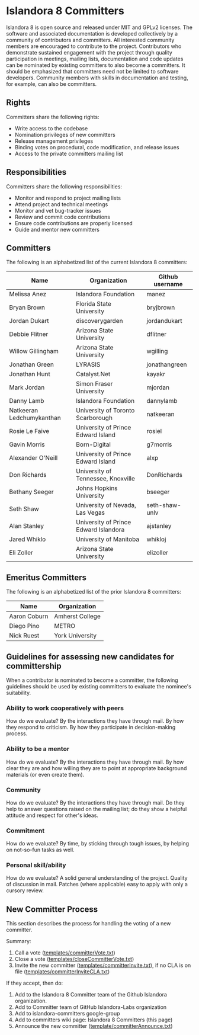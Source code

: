 # Islandora 8 Committers

Islandora 8 is open source and released under MIT and GPLv2 licenses. The software and associated documentation is developed collectively by a community of contributors and committers. All interested community members are encouraged to contribute to the project. Contributors who demonstrate sustained engagement with the project through quality participation in meetings, mailing lists, documentation and code updates can be nominated by existing committers to also become a committers. It should be emphasized that committers need not be limited to software developers. Community members with skills in documentation and testing, for example, can also be committers.

## Rights

Committers share the following rights:

* Write access to the codebase
* Nomination privileges of new committers
* Release management privileges
* Binding votes on procedural, code modification, and release issues
* Access to the private committers mailing list

## Responsibilities

Committers share the following responsibilities:

* Monitor and respond to project mailing lists
* Attend project and technical meetings
* Monitor and vet bug-tracker issues
* Review and commit code contributions
* Ensure code contributions are properly licensed
* Guide and mentor new committers

## Committers

The following is an alphabetized list of the current Islandora 8 committers:

| Name                        | Organization                          | Github username |
|-----------------------------|---------------------------------------|----------------|
| Melissa Anez                | Islandora Foundation                  | manez          |
| Bryan Brown                 | Florida State University              | bryjbrown      |
| Jordan Dukart               | discoverygarden                       | jordandukart   |
| Debbie Flitner              | Arizona State University              | dflitner      |
| Willow Gillingham           | Arizona State University              | wgilling      |
| Jonathan Green              | LYRASIS                               | jonathangreen  |
| Jonathan Hunt               | Catalyst.Net                          | kayakr         | 
| Mark Jordan                 | Simon Fraser University               | mjordan        |
| Danny Lamb                  | Islandora Foundation                  | dannylamb      |
| Natkeeran Ledchumykanthan   | University of Toronto Scarborough     | natkeeran      |
| Rosie Le Faive              | University of Prince Edward Island    | rosiel         |
| Gavin Morris                | Born-Digital                          | g7morris       |
| Alexander O'Neill           | University of Prince Edward Island    | alxp           | 
| Don Richards                | University of Tennessee, Knoxville    | DonRichards    |
| Bethany Seeger              | Johns Hopkins University              | bseeger        |
| Seth Shaw                   | University of Nevada, Las Vegas       | seth-shaw-unlv |
| Alan Stanley                | University of Prince Edward Islandora | ajstanley      |
| Jared Whiklo                | University of Manitoba                | whikloj        |
| Eli Zoller                  | Arizona State University              | elizoller      |

## Emeritus Committers

The following is an alphabetized list of the prior Islandora 8 committers:

| Name                        | Organization                      |
|-----------------------------|-----------------------------------|
| Aaron Coburn                | Amherst College                   |
| Diego Pino                  | METRO                             |
| Nick Ruest                  | York University                   |


## Guidelines for assessing new candidates for committership

When a contributor is nominated to become a committer, the following guidelines should be used by existing committers to evaluate the nominee's suitability.

### Ability to work cooperatively with peers

How do we evaluate? By the interactions they have through mail. By how they respond to criticism. By how they participate in decision-making process.

### Ability to be a mentor

How do we evaluate? By the interactions they have through mail. By how clear they are and how willing they are to point at appropriate background materials (or even create them).

### Community

How do we evaluate? By the interactions they have through mail. Do they help to answer questions raised on the mailing list; do they show a helpful attitude and respect for other's ideas.

### Commitment

How do we evaluate? By time, by sticking through tough issues, by helping on not-so-fun tasks as well.

### Personal skill/ability

How do we evaluate? A solid general understanding of the project. Quality of discussion in mail. Patches (where applicable) easy to apply with only a cursory review.

## New Committer Process

This section describes the process for handling the voting of a new committer.

Summary:

1. Call a vote ([templates/committerVote.txt](https://raw.githubusercontent.com/Islandora/documentation/main/docs/contributing/templates/committerVote.txt))
2. Close a vote ([templates/closeCommitterVote.txt](https://raw.githubusercontent.com/Islandora/documentation/main/docs/contributing/templates/closeCommitterVote.txt))
3. Invite the new committer ([templates/committerInvite.txt](https://raw.githubusercontent.com/Islandora/documentation/main/docs/contributing/templates/committerInvite.txt)), if no CLA is on file ([templates/committerInviteCLA.txt](https://raw.githubusercontent.com/Islandora/documentation/main/docs/contributing/templates/committerInviteCLA.txt))

If they accept, then do:

1. Add to the Islandora 8 Committer team of the Github Islandora organization.
2. Add to Committer team of GitHub Islandora-Labs organization 
3. Add to islandora-committers google-group
4. Add to committers wiki page: Islandora 8 Committers (this page)
5. Announce the new committer ([template/committerAnnounce.txt](https://raw.githubusercontent.com/Islandora/documentation/main/docs/contributing/templates/committerAnnounce.txt))
